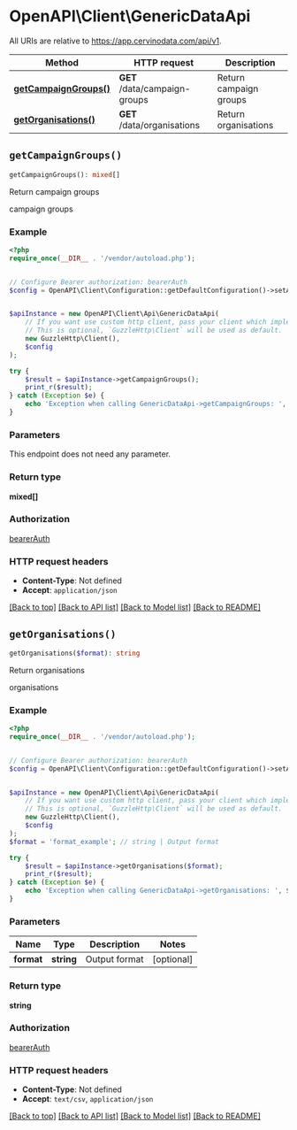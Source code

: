 # OpenAPI\Client\GenericDataApi

All URIs are relative to https://app.cervinodata.com/api/v1.

Method | HTTP request | Description
------------- | ------------- | -------------
[**getCampaignGroups()**](GenericDataApi.md#getCampaignGroups) | **GET** /data/campaign-groups | Return campaign groups
[**getOrganisations()**](GenericDataApi.md#getOrganisations) | **GET** /data/organisations | Return organisations


## `getCampaignGroups()`

```php
getCampaignGroups(): mixed[]
```

Return campaign groups

campaign groups

### Example

```php
<?php
require_once(__DIR__ . '/vendor/autoload.php');


// Configure Bearer authorization: bearerAuth
$config = OpenAPI\Client\Configuration::getDefaultConfiguration()->setAccessToken('YOUR_ACCESS_TOKEN');


$apiInstance = new OpenAPI\Client\Api\GenericDataApi(
    // If you want use custom http client, pass your client which implements `GuzzleHttp\ClientInterface`.
    // This is optional, `GuzzleHttp\Client` will be used as default.
    new GuzzleHttp\Client(),
    $config
);

try {
    $result = $apiInstance->getCampaignGroups();
    print_r($result);
} catch (Exception $e) {
    echo 'Exception when calling GenericDataApi->getCampaignGroups: ', $e->getMessage(), PHP_EOL;
}
```

### Parameters

This endpoint does not need any parameter.

### Return type

**mixed[]**

### Authorization

[bearerAuth](../../README.md#bearerAuth)

### HTTP request headers

- **Content-Type**: Not defined
- **Accept**: `application/json`

[[Back to top]](#) [[Back to API list]](../../README.md#endpoints)
[[Back to Model list]](../../README.md#models)
[[Back to README]](../../README.md)

## `getOrganisations()`

```php
getOrganisations($format): string
```

Return organisations

organisations

### Example

```php
<?php
require_once(__DIR__ . '/vendor/autoload.php');


// Configure Bearer authorization: bearerAuth
$config = OpenAPI\Client\Configuration::getDefaultConfiguration()->setAccessToken('YOUR_ACCESS_TOKEN');


$apiInstance = new OpenAPI\Client\Api\GenericDataApi(
    // If you want use custom http client, pass your client which implements `GuzzleHttp\ClientInterface`.
    // This is optional, `GuzzleHttp\Client` will be used as default.
    new GuzzleHttp\Client(),
    $config
);
$format = 'format_example'; // string | Output format

try {
    $result = $apiInstance->getOrganisations($format);
    print_r($result);
} catch (Exception $e) {
    echo 'Exception when calling GenericDataApi->getOrganisations: ', $e->getMessage(), PHP_EOL;
}
```

### Parameters

Name | Type | Description  | Notes
------------- | ------------- | ------------- | -------------
 **format** | **string**| Output format | [optional]

### Return type

**string**

### Authorization

[bearerAuth](../../README.md#bearerAuth)

### HTTP request headers

- **Content-Type**: Not defined
- **Accept**: `text/csv`, `application/json`

[[Back to top]](#) [[Back to API list]](../../README.md#endpoints)
[[Back to Model list]](../../README.md#models)
[[Back to README]](../../README.md)
